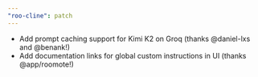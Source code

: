 ```yaml
---
"roo-cline": patch
---
```


- Add prompt caching support for Kimi K2 on Groq (thanks @daniel-lxs and @benank!)
- Add documentation links for global custom instructions in UI (thanks @app/roomote!)
